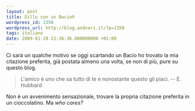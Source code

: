 ```yaml
---
layout: post
title: Dillo con un Bacio®
wordpress_id: 1350
wordpress_url: http://blog.andvari.it/?p=1350
tags: italiano
date: 2009-01-28 22:36:36.000000000 +01:00
---
```

Ci sarà un qualche motivo se oggi scartando un Bacio ho trovato la mia citazione preferita, già postata almeno una volta, se non di più, pure su questo blog.
<blockquote>L'amico è uno che sa tutto di te e nonostante questo gli piaci. -- E. Hubbard</blockquote>
Non è un avvenimento sensazionale, trovare la propria citazione preferita in un cioccolatino. Ma <em>who cares?</em>

